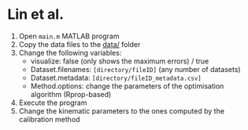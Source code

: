 # Lin et al.

1. Open `main.m` MATLAB program
2. Copy the data files to the [data/](https://github.com/sousarbarb/odometry-calibration/data) folder
3. Change the following variables:
   - visualize: false (only shows the maximum errors) / true
   - Dataset.filenames: `[directory/fileID]` (any number of datasets)
   - Dataset.metadata: `[directory/fileID_metadata.csv]`
   - Method.options: change the parameters of the optimisation algorithm (Rprop-based)
4. Execute the program
5. Change the kinematic parameters to the ones computed by the calibration method
